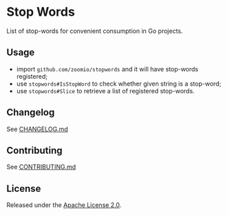 # Stop Words
List of stop-words for convenient consumption in Go projects.

## Usage

* import `github.com/zoomio/stopwords` and it will have stop-words registered;
* use `stopwords#IsStopWord` to check whether given string is a stop-word;
* use `stopwords#Slice` to retrieve a list of registered stop-words.

## Changelog

See [CHANGELOG.md](https://raw.githubusercontent.com/zoomio/stopwords/master/CHANGELOG.md)

## Contributing

See [CONTRIBUTING.md](https://raw.githubusercontent.com/zoomio/stopwords/master/CONTRIBUTING.md)

## License

Released under the [Apache License 2.0](https://raw.githubusercontent.com/zoomio/stopwords/master/LICENSE).
